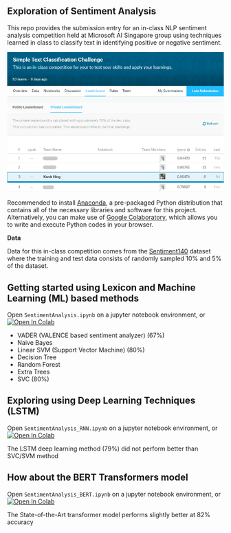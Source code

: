 ## Exploration of Sentiment Analysis

This repo provides the submission entry for an in-class NLP sentiment analysis competition held at Microsoft AI Singapore group using techniques learned in class to classify text in identifying positive or negative sentiment.

![jpg](images/inclass-competition.jpg)

Recommended to install [Anaconda](https://www.anaconda.com/products/distribution), a pre-packaged Python distribution that contains all of the necessary libraries and software for this project. Alternatively, you can make use of [Google Colaboratory](https://colab.research.google.com/), which allows you to write and execute Python codes in your browser.

**Data**

Data for this in-class competition comes from the [Sentiment140](https://www.kaggle.com/datasets/kazanova/sentiment140) dataset where the training and test data consists of randomly sampled 10% and 5% of the dataset.

## Getting started using Lexicon and Machine Learning (ML) based methods
Open `SentimentAnalysis.ipynb` on a jupyter notebook environment, or [![Open In Colab](https://colab.research.google.com/assets/colab-badge.svg)](https://githubtocolab.com/KwokHing/SentimentAnalysis-Python-Demo/blob/master/SentimentAnalysis.ipynb)

- VADER (VALENCE based sentiment analyzer) (67%)
- Naive Bayes
- Linear SVM (Support Vector Machine) (80%)
- Decision Tree
- Random Forest
- Extra Trees
- SVC (80%)

## Exploring using Deep Learning Techniques (LSTM)
Open `SentimentAnalysis_RNN.ipynb` on a jupyter notebook environment, or [![Open In Colab](https://colab.research.google.com/assets/colab-badge.svg)](https://githubtocolab.com/KwokHing/SentimentAnalysis-Python-Demo/blob/master/SentimentAnalysis_RNN.ipynb)

The LSTM deep learning method (79%) did not perform better than SVC/SVM method

## How about the BERT Transformers model
Open `SentimentAnalysis_BERT.ipynb` on a jupyter notebook environment, or [![Open In Colab](https://colab.research.google.com/assets/colab-badge.svg)](https://githubtocolab.com/KwokHing/SentimentAnalysis-Python-Demo/blob/master/SentimentAnalysis_BERT.ipynb)

The State-of-the-Art transformer model performs slightly better at 82% accuracy

<!---
# Walk-through of the submission entry:


## 1. Adding imports & installing neccessay packages ##


```python
### run this if using google colab to mount google drive as local storage

from google.colab import drive
import os
drive.mount('/content/gdrive')

repo_path = '/content/gdrive/My Drive/colab/NLP-Bootcamp/'
```

 


```python
import pandas as pd
import collections
%matplotlib inline

# Import modules to calculate accuracy and confusion matrix
from sklearn.metrics import confusion_matrix, accuracy_score
```

## 2. Loading Data ##


```python
### run below 2 lines of code for setting train & test data path on google colab
'''
trainData = os.path.join(repo_path, 'data/sentiment140_160k_tweets_train.csv')
testData = os.path.join(repo_path, 'data/sentiment140_test.csv')
'''

### run below 3 lines of code for setting train & test data path on local machine
DATA = './data/'
trainData = DATA + 'sentiment140_160k_tweets_train.csv'
testData =  DATA + 'sentiment140_test.csv'

train = pd.read_csv(trainData)
test = pd.read_csv(testData)

train.head()
```




<div>

<table border="1" class="dataframe">
  <thead>
    <tr style="text-align: right;">
      <th></th>
      <th>target</th>
      <th>ids</th>
      <th>user</th>
      <th>text</th>
    </tr>
  </thead>
  <tbody>
    <tr>
      <th>0</th>
      <td>p</td>
      <td>1978186076</td>
      <td>ceruleanbreeze</td>
      <td>@nocturnalie Anyway, and now Abby and I share ...</td>
    </tr>
    <tr>
      <th>1</th>
      <td>p</td>
      <td>1994697891</td>
      <td>enthusiasticjen</td>
      <td>@JoeGigantino Few times I'm trying to leave co...</td>
    </tr>
    <tr>
      <th>2</th>
      <td>p</td>
      <td>2191885992</td>
      <td>LifeRemixed</td>
      <td>@AngieGriffin Good Morning Angie  I'll be in t...</td>
    </tr>
    <tr>
      <th>3</th>
      <td>p</td>
      <td>1753662211</td>
      <td>lovemandy</td>
      <td>had a good day driving up mountains, visiting ...</td>
    </tr>
    <tr>
      <th>4</th>
      <td>p</td>
      <td>2177442789</td>
      <td>_LOVELYmanu</td>
      <td>downloading some songs  i love lady GaGa.</td>
    </tr>
  </tbody>
</table>
</div>



Looking at distribution of *'positives'* & *'negatives'* samples in train dataset 


```python
collections.Counter(train['target'])
```




    Counter({'n': 79985, 'p': 80000})




```python
train.groupby('target').size().plot(kind='bar')
```



![png](images/output_7_1.png)


We will find that it is a relatively well-balanced dataset

## 3. Data (Text) Preprocessing ##


```python
### mapping a dictionary of apostrophe words

appos = {
"aren't" : "are not",
"can't" : "cannot",
"cant" : "cannot",
"couldn't" : "could not",
"didn't" : "did not",
"doesn't" : "does not",
"don't" : "do not",
"hadn't" : "had not",
"hasn't" : "has not",
"haven't" : "have not",
"he'd" : "he would",
"he'll" : "he will",
"he's" : "he is",
"i'd" : "I would",
"i'd" : "I had",
"i'll" : "I will",
"i'm" : "I am",
"im" : "I am",
"isn't" : "is not",
"it's" : "it is",
"it'll":"it will",
"i've" : "I have",
"let's" : "let us",
"mightn't" : "might not",
"mustn't" : "must not",
"shan't" : "shall not",
"she'd" : "she would",
"she'll" : "she will",
"she's" : "she is",
"shouldn't" : "should not",
"that's" : "that is",
"there's" : "there is",
"they'd" : "they would",
"they'll" : "they will",
"they're" : "they are",
"they've" : "they have",
"we'd" : "we would",
"we're" : "we are",
"weren't" : "were not",
"we've" : "we have",
"what'll" : "what will",
"what're" : "what are",
"what's" : "what is",
"what've" : "what have",
"where's" : "where is",
"who'd" : "who would",
"who'll" : "who will",
"who're" : "who are",
"who's" : "who is",
"who've" : "who have",
"won't" : "will not",
"wouldn't" : "would not",
"you'd" : "you would",
"you'll" : "you will",
"you're" : "you are",
"you've" : "you have",
"'re": " are",
"wasn't": "was not",
"we'll":" will",
"didn't": "did not",
"gg" : "going"
}
```


```python
import re

def preprocess_text(sentence):
    text = re.sub('((www\.[^\s]+)|(https?://[^\s]+))','', sentence['text'])
    text = re.sub('@[^\s]+','', text)
    text = text.lower().split()
    reformed = [appos[word] if word in appos else word for word in text]
    reformed = " ".join(reformed) 
    text = re.sub('&[^\s]+;', '', reformed)
    text = re.sub('[^a-zA-Zа-яА-Я1-9]+', ' ', text)
    text = re.sub(' +',' ', text)
    #text = re.sub(' [\w] ', ' ', text)
    return text.strip()

preprocess = train
preprocess['ugc'] = preprocess.apply(preprocess_text, axis=1)

preprocess.head()
```




<div>

<table border="1" class="dataframe">
  <thead>
    <tr style="text-align: right;">
      <th></th>
      <th>target</th>
      <th>ids</th>
      <th>user</th>
      <th>text</th>
      <th>ugc</th>
    </tr>
  </thead>
  <tbody>
    <tr>
      <th>0</th>
      <td>p</td>
      <td>1978186076</td>
      <td>ceruleanbreeze</td>
      <td>@nocturnalie Anyway, and now Abby and I share ...</td>
      <td>anyway and now abby and i share all our crops ...</td>
    </tr>
    <tr>
      <th>1</th>
      <td>p</td>
      <td>1994697891</td>
      <td>enthusiasticjen</td>
      <td>@JoeGigantino Few times I'm trying to leave co...</td>
      <td>few times I am trying to leave comments in you...</td>
    </tr>
    <tr>
      <th>2</th>
      <td>p</td>
      <td>2191885992</td>
      <td>LifeRemixed</td>
      <td>@AngieGriffin Good Morning Angie  I'll be in t...</td>
      <td>good morning angie I will be in the atl july 8...</td>
    </tr>
    <tr>
      <th>3</th>
      <td>p</td>
      <td>1753662211</td>
      <td>lovemandy</td>
      <td>had a good day driving up mountains, visiting ...</td>
      <td>had a good day driving up mountains visiting k...</td>
    </tr>
    <tr>
      <th>4</th>
      <td>p</td>
      <td>2177442789</td>
      <td>_LOVELYmanu</td>
      <td>downloading some songs  i love lady GaGa.</td>
      <td>downloading some songs i love lady gaga</td>
    </tr>
  </tbody>
</table>
</div>



## 4. Sentiment Analysis using Lexicon-based Method

There are two types of lexicon-based sentiment analyzing approcaches - _Polarity_ and _Valence_ based.

_VADER_ is a _VALENCE_ based sentiment analyzer.

*Valence*-based approach taken into consideration the "intensity" of a word as opposed to only the polarity (+ve or -ve). For example, "Great" is treated as more +ve as opposed to "Good".

References:
http://comp.social.gatech.edu/papers/icwsm14.vader.hutto.pdf

Scale for the classification model used base on compound value:

1. Positive = >=0
2. Negative = <0



```python
pip install vaderSentiment
```


```python
from vaderSentiment.vaderSentiment import SentimentIntensityAnalyzer

analyzer = SentimentIntensityAnalyzer()
```


```python
def print_sentiment_scores(ugc):
    snt = analyzer.polarity_scores(ugc['ugc'])  # Calling the polarity analyzer
    return snt['compound']
```


```python
compound = train
compound['VADER']=compound.apply(print_sentiment_scores, axis=1)

compound.head()
```




<div>

<table border="1" class="dataframe">
  <thead>
    <tr style="text-align: right;">
      <th></th>
      <th>target</th>
      <th>ids</th>
      <th>user</th>
      <th>text</th>
      <th>ugc</th>
      <th>VADER</th>
    </tr>
  </thead>
  <tbody>
    <tr>
      <th>0</th>
      <td>p</td>
      <td>1978186076</td>
      <td>ceruleanbreeze</td>
      <td>@nocturnalie Anyway, and now Abby and I share ...</td>
      <td>anyway and now abby and i share all our crops ...</td>
      <td>0.6361</td>
    </tr>
    <tr>
      <th>1</th>
      <td>p</td>
      <td>1994697891</td>
      <td>enthusiasticjen</td>
      <td>@JoeGigantino Few times I'm trying to leave co...</td>
      <td>few times I am trying to leave comments in you...</td>
      <td>-0.0258</td>
    </tr>
    <tr>
      <th>2</th>
      <td>p</td>
      <td>2191885992</td>
      <td>LifeRemixed</td>
      <td>@AngieGriffin Good Morning Angie  I'll be in t...</td>
      <td>good morning angie I will be in the atl july 8...</td>
      <td>0.4404</td>
    </tr>
    <tr>
      <th>3</th>
      <td>p</td>
      <td>1753662211</td>
      <td>lovemandy</td>
      <td>had a good day driving up mountains, visiting ...</td>
      <td>had a good day driving up mountains visiting k...</td>
      <td>0.7717</td>
    </tr>
    <tr>
      <th>4</th>
      <td>p</td>
      <td>2177442789</td>
      <td>_LOVELYmanu</td>
      <td>downloading some songs  i love lady GaGa.</td>
      <td>downloading some songs i love lady gaga</td>
      <td>0.6369</td>
    </tr>
  </tbody>
</table>
</div>




```python
confusion_matrix(compound['target'], compound['predict'])
accuracy_score(compound['target'], compound['predict'])
```




    0.6673063099665594




```python
def custom_predict(ugc):
    snt = analyzer.polarity_scores(ugc['ugc'])  # Calling the polarity analyzer
    if snt['neg'] > snt['pos']:
        return 'n'
    elif snt['pos'] > snt['neg']:
        return 'p'
    else:
        return 'p'

vader = train
vader['predict']=vader.apply(custom_predict, axis=1)
```


```python
confusion_matrix(vader['target'], vader['predict'])
accuracy_score(vader['target'], vader['predict'])
```




    0.6673063099665594



## 5. Sentiment Analysis using Machine Learning-based Method: Naive Bayes


```python
#Import feature engineering modules and test_train_split
from sklearn.pipeline import Pipeline
from sklearn.feature_extraction.text import CountVectorizer, TfidfTransformer, TfidfVectorizer
from sklearn.model_selection import train_test_split, GridSearchCV

#Import classification algorithm
from sklearn.naive_bayes import MultinomialNB
from sklearn.svm import SVC
from sklearn.svm import LinearSVC
from sklearn.tree import DecisionTreeClassifier
from sklearn.ensemble import RandomForestClassifier
from sklearn.ensemble import ExtraTreesClassifier
from xgboost import XGBClassifier

#Import modules to calculate accuracy and confusion matrix
from sklearn.metrics import confusion_matrix, accuracy_score
from sklearn.metrics import classification_report
```

Naive Bayes with TF-IDF on original text data


```python
tv = TfidfVectorizer(ngram_range=(1,3),max_features=20000,stop_words='english') 
X = tv.fit_transform(train['text'])

Xtrain, Xtest, ytrain, ytest = train_test_split(X, train['target'],
                                               test_size = 0.2, shuffle=True)

nb = MultinomialNB(alpha=6.5, fit_prior=False)
nb.fit(Xtrain,ytrain)
pred = nb.predict(Xtest)

print(accuracy_score(ytest,pred))
print(confusion_matrix(ytest,pred))
print(classification_report(ytest,pred))
```

    0.753820670687877
    [[12287  3768]
     [ 4109 11833]]
                  precision    recall  f1-score   support
    
               n       0.75      0.77      0.76     16055
               p       0.76      0.74      0.75     15942
    
        accuracy                           0.75     31997
       macro avg       0.75      0.75      0.75     31997
    weighted avg       0.75      0.75      0.75     31997
    


Naive Bayes with TF-IDF on pre-processed text data - achieved very minimal accuracy improvement


```python
tv = TfidfVectorizer(ngram_range=(1,3),max_features=20000,stop_words='english') 
X = tv.fit_transform(preprocess['ugc'])

Xtrain, Xtest, ytrain, ytest = train_test_split(X, preprocess['target'],
                                               test_size = 0.2, shuffle=True)

nb = MultinomialNB(alpha=6.5, fit_prior=False)
nb.fit(Xtrain,ytrain)
pred = nb.predict(Xtest)

print(accuracy_score(ytest,pred))
print(confusion_matrix(ytest,pred))
print(classification_report(ytest,pred))
```

    0.7545707410069694
    [[12184  3730]
     [ 4123 11960]]
                  precision    recall  f1-score   support
    
               n       0.75      0.77      0.76     15914
               p       0.76      0.74      0.75     16083
    
        accuracy                           0.75     31997
       macro avg       0.75      0.75      0.75     31997
    weighted avg       0.75      0.75      0.75     31997
    


Naive Bayes with Grid Search Hyperparameter Tuning & 10-Fold Cross Validation - achieving higher accuracy over the mdoel without hyperparameter tuning 


```python
text_clf = Pipeline([('vect', CountVectorizer()),
                     ('tfidf', TfidfTransformer()),
                     ('clf', MultinomialNB())])
tuned_parameters = {
    'vect__ngram_range': [(1, 1), (1, 2), (2, 2)],
    'tfidf__use_idf': (True, False),
    'tfidf__norm': ('l1', 'l2'),
    'clf__alpha': [1, 1e-1, 1e-2]
}
```


```python
x_train, x_test, y_train, y_test = train_test_split(train['text'], train['target'],
                                               test_size = 0.2, shuffle=True)
```


```python
from sklearn.metrics import classification_report
clf = GridSearchCV(text_clf, tuned_parameters, cv=10)
clf.fit(x_train, y_train)

print(classification_report(y_test, clf.predict(x_test), digits=4))
print(accuracy_score(y_test, clf.predict(x_test)))
print(confusion_matrix(y_test, clf.predict(x_test)))
```

                  precision    recall  f1-score   support
    
               n     0.7525    0.8386    0.7932     15876
               p     0.8209    0.7284    0.7719     16121
    
        accuracy                         0.7831     31997
       macro avg     0.7867    0.7835    0.7825     31997
    weighted avg     0.7870    0.7831    0.7825     31997
    
    0.7830734131324811
    [[13314  2562]
     [ 4379 11742]]



```python
# x_train, x_test, y_train, y_test = train_test_split(data, labels, test_size=0.2, random_state=42)
x_train, x_test, y_train, y_test = train_test_split(preprocess['ugc'], preprocess['target'],
                                               test_size = 0.2, shuffle=True)
```


```python
from sklearn.metrics import classification_report
clf = GridSearchCV(text_clf, tuned_parameters, cv=10)
clf.fit(x_train, y_train)

print(classification_report(y_test, clf.predict(x_test), digits=4))
print(accuracy_score(y_test, clf.predict(x_test)))
print(confusion_matrix(y_test, clf.predict(x_test)))
```

                  precision    recall  f1-score   support
    
               n     0.7571    0.8380    0.7955     16035
               p     0.8177    0.7299    0.7713     15962
    
        accuracy                         0.7841     31997
       macro avg     0.7874    0.7840    0.7834     31997
    weighted avg     0.7873    0.7841    0.7834     31997
    
    0.7840735068912711
    [[13438  2597]
     [ 4312 11650]]



```python
print("Best Score: ", clf.best_score_)
print("Best Params: ", clf.best_params_)
```

    Best Score:  0.7837531643591586
    Best Params:  {'clf__alpha': 0.1, 'tfidf__norm': 'l1', 'tfidf__use_idf': False, 'vect__ngram_range': (1, 2)}



```python
from google.colab import files ### remove this line of code if not using colab

test['ugc'] = test.apply(preprocess_text, axis=1)
y_kaggle = clf.predict((test['ugc']))
test['target'] = pd.DataFrame(y_kaggle.tolist())
test[['target', 'ids']].to_csv("nb_submission.csv", index=False)

files.download('nb_submission.csv') ### remove this line of code if not using colab

```


```python
from sklearn.metrics import classification_report
clf = GridSearchCV(text_clf, tuned_parameters, cv=10)
clf.fit(x_train, y_train)

print(classification_report(y_test, clf.predict(x_test), digits=4))
print(accuracy_score(y_test, clf.predict(x_test)))
print(confusion_matrix(y_test, clf.predict(x_test)))
```

                  precision    recall  f1-score   support
    
               n     0.7734    0.8187    0.7954     16002
               p     0.8073    0.7600    0.7829     15995
    
        accuracy                         0.7894     31997
       macro avg     0.7904    0.7893    0.7892     31997
    weighted avg     0.7904    0.7894    0.7892     31997
    
    0.7893552520548801
    [[13101  2901]
     [ 3839 12156]]


## 6. Sentiment Analysis using Machine Learning-based Method: Linear SVM ##
with Grid Search Hyperparameter Tuning & 10-Fold Cross Validation


```python
text_clf = Pipeline([('vect', CountVectorizer()),
                     ('tfidf', TfidfTransformer()),
                     ('clf', LinearSVC())])
tuned_parameters = {
    'vect__ngram_range': [(1, 2), (1, 3), (1, 4)],
    'tfidf__use_idf': (True, False),
    #'tfidf__norm': ('l1', 'l2'),
    'clf__tol': [1, 1e-1, 1e-2, 1e-3]
}
```


```python
x_train, x_test, y_train, y_test = train_test_split(preprocess['ugc'], preprocess['target'],
                                               test_size = 0.2, shuffle=True)
```


```python
clf = GridSearchCV(text_clf, tuned_parameters, cv=10)
clf.fit(x_train, y_train)

print(classification_report(y_test, clf.predict(x_test), digits=4))
print(accuracy_score(y_test, clf.predict(x_test)))
print(confusion_matrix(y_test, clf.predict(x_test)))

print("Best Score: ", clf.best_score_)
print("Best Params: ", clf.best_params_)
```

                  precision    recall  f1-score   support
    
               n     0.7939    0.8293    0.8112     15870
               p     0.8243    0.7882    0.8058     16127
    
        accuracy                         0.8086     31997
       macro avg     0.8091    0.8087    0.8085     31997
    weighted avg     0.8092    0.8086    0.8085     31997
    
    0.8085758039816233
    [[13161  2709]
     [ 3416 12711]]
    Best Score:  0.8010751007906991
    Best Params:  {'clf__tol': 0.1, 'tfidf__use_idf': False, 'vect__ngram_range': (1, 4)}



```python
from google.colab import files ### remove this line of code if not using colab

test['ugc'] = test.apply(preprocess_text, axis=1)
y_kaggle = clf.predict((test['ugc']))
test['target'] = pd.DataFrame(y_kaggle.tolist())
test[['target', 'ids']].to_csv("l_svm_submission.csv", index=False)

files.download('l_svm_submission.csv') ### remove this line of code if not using colab
```

## 7. Sentiment Analysis using Machine Learning-based Method: XGBoost


```python
pip install xgboost
```

```python
tv = TfidfVectorizer(ngram_range=(1,2), max_features=20000, stop_words='english', min_df=.0025, max_df=0.25) 
X = tv.fit_transform(preprocess['ugc'])

x_train, x_test, y_train, y_test = train_test_split(X, preprocess['target'],
                                               test_size = 0.2, shuffle=True)
```


```python
xgb = XGBClassifier(max_depth=10, n_estimators=400, learning_rate=0.3, objective='binary:logistic')
xgb.fit(x_train, y_train)
pred = xgb.predict(x_test)
```


```python
print(accuracy_score(y_test, pred))
print(confusion_matrix(y_test, pred))
print(classification_report(y_test, pred))
```

    0.7501015720223771
    [[11302  4860]
     [ 3136 12699]]
                  precision    recall  f1-score   support
    
               n       0.78      0.70      0.74     16162
               p       0.72      0.80      0.76     15835
    
        accuracy                           0.75     31997
       macro avg       0.75      0.75      0.75     31997
    weighted avg       0.75      0.75      0.75     31997
    


## 8. Sentiment Analysis using Machine Learning-based Method: Decision Tree


```python
tv = TfidfVectorizer(ngram_range=(1,2), max_features=20000, stop_words='english') 
X = tv.fit_transform(preprocess['ugc'])

x_train, x_test, y_train, y_test = train_test_split(X, preprocess['target'],
                                               test_size = 0.2, shuffle=True)
```


```python
dt = DecisionTreeClassifier()
dt.fit(Xtrain,ytrain)
pred = dt.predict(Xtest)
```


```python
print(accuracy_score(ytest,pred))
print(confusion_matrix(ytest,pred))
print(classification_report(ytest,pred))
```

    0.6914398224833578
    [[10944  5018]
     [ 4855 11180]]
                  precision    recall  f1-score   support
    
               n       0.69      0.69      0.69     15962
               p       0.69      0.70      0.69     16035
    
        accuracy                           0.69     31997
       macro avg       0.69      0.69      0.69     31997
    weighted avg       0.69      0.69      0.69     31997
    


## 9. Sentiment Analysis using Machine Learning-based Method: Random Forest


```python
rf = RandomForestClassifier()
rf.fit(Xtrain,ytrain)
pred = rf.predict(Xtest)
```


```python
print(accuracy_score(ytest,pred))
print(confusion_matrix(ytest,pred))
print(classification_report(ytest,pred))
```

## 10. Sentiment Analysis using Machine Learning-based Method: Extra Trees


```python
etc=ExtraTreesClassifier()
etc.fit(Xtrain,ytrain)
pred=etc.predict(Xtest)
```



```python
print(accuracy_score(ytest,pred))
print(confusion_matrix(ytest,pred))
print(classification_report(ytest,pred))
```

    0.7307872613057474
    [[11874  4088]
     [ 4526 11509]]
                  precision    recall  f1-score   support
    
               n       0.72      0.74      0.73     15962
               p       0.74      0.72      0.73     16035
    
        accuracy                           0.73     31997
       macro avg       0.73      0.73      0.73     31997
    weighted avg       0.73      0.73      0.73     31997
    


## 11. Sentiment Analysis using Machine Learning-based Method: SVC ##

_Warning - approximately 3hrs of processing_ 


```python
#Import feature engineering modules and test_train_split
from sklearn.feature_extraction.text import TfidfVectorizer
from sklearn.model_selection import train_test_split
from sklearn.metrics import classification_report

tv = TfidfVectorizer(ngram_range=(1,3)) 
X = tv.fit_transform(preprocess['ugc'])

Xtrain, Xtest, ytrain, ytest = train_test_split(X, preprocess['target'],
                                               test_size = 0.2, shuffle=True)
```


```python
from sklearn.svm import SVC

svm = SVC(kernel='linear')
svm.fit(Xtrain,ytrain)
pred = svm.predict(Xtest)

print(accuracy_score(ytest,pred))
print(confusion_matrix(ytest,pred))
print(classification_report(ytest,pred))
```

    0.805137981685783
    [[12754  3333]
     [ 2902 13008]]
                  precision    recall  f1-score   support
    
               n       0.81      0.79      0.80     16087
               p       0.80      0.82      0.81     15910
    
        accuracy                           0.81     31997
       macro avg       0.81      0.81      0.81     31997
    weighted avg       0.81      0.81      0.81     31997
    



```python
# Uncomment and run below line of code if using google colab
# from google.colab import files

test['ugc'] = test.apply(preprocess_text, axis=1)
y_kaggle = svm.predict(tv.transform(test['ugc']))
test['target'] = pd.DataFrame(y_kaggle.tolist())
test[['target', 'ids']].to_csv("svc_submission.csv", index=False)

# Uncommon and run below line of code if using google colab 
# files.download('svc_submission.csv')
```

## Text Pre-processing Steps - References ##

https://www.topbots.com/text-preprocessing-for-machine-learning-nlp/

## Further - Text Preprocessing: Porter Stemmer ##


```python
import nltk
from nltk.tokenize import sent_tokenize, word_tokenize
from nltk.stem import PorterStemmer
from nltk.stem import LancasterStemmer

#nltk.download('punkt') 

#create an object of class PorterStemmer
porter = PorterStemmer()
lancaster=LancasterStemmer()

```


```python
def stemSentence(sentence):
    token_words = word_tokenize(sentence['ugc'])
    stem_sentence = []
    for word in token_words:
        stem_sentence.append(porter.stem(word))
        stem_sentence.append(" ")
    return "".join(stem_sentence)
  
preprocess['stem'] = preprocess.apply(stemSentence, axis=1)
preprocess.head()
```




<div>

<table border="1" class="dataframe">
  <thead>
    <tr style="text-align: right;">
      <th></th>
      <th>target</th>
      <th>ids</th>
      <th>user</th>
      <th>text</th>
      <th>ugc</th>
    </tr>
  </thead>
  <tbody>
    <tr>
      <th>0</th>
      <td>p</td>
      <td>1978186076</td>
      <td>ceruleanbreeze</td>
      <td>@nocturnalie Anyway, and now Abby and I share ...</td>
      <td>anyway and now abbi and i share all our crop w...</td>
    </tr>
    <tr>
      <th>1</th>
      <td>p</td>
      <td>1994697891</td>
      <td>enthusiasticjen</td>
      <td>@JoeGigantino Few times I'm trying to leave co...</td>
      <td>few time i m tri to leav comment in your blog ...</td>
    </tr>
    <tr>
      <th>2</th>
      <td>p</td>
      <td>2191885992</td>
      <td>LifeRemixed</td>
      <td>@AngieGriffin Good Morning Angie  I'll be in t...</td>
      <td>good morn angi i ll be in the atl juli 8th 1 t...</td>
    </tr>
    <tr>
      <th>3</th>
      <td>p</td>
      <td>1753662211</td>
      <td>lovemandy</td>
      <td>had a good day driving up mountains, visiting ...</td>
      <td>had a good day drive up mountain visit kati ea...</td>
    </tr>
    <tr>
      <th>4</th>
      <td>p</td>
      <td>2177442789</td>
      <td>_LOVELYmanu</td>
      <td>downloading some songs  i love lady GaGa.</td>
      <td>download some song i love ladi gaga</td>
    </tr>
  </tbody>
</table>
</div>

-->


